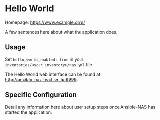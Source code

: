 # Hello World

Homepage: <https://www.example.com/>

A few sentences here about what the application does.

## Usage

Set `hello_world_enabled: true` in your `inventories/<your_inventory>/nas.yml` file.

The Hello World web interface can be found at <http://ansible_nas_host_or_ip:9999>.

## Specific Configuration

Detail any information here about user setup steps once Ansible-NAS has started the application.